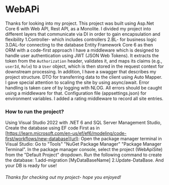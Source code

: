 # WebAPi
Thanks for looking into my project. This project was built using Asp.Net Core 6 with Web API, Rest API, as a Monolite.
I divided my project into different layers that communicate via DI in order to gain encapsulation and flexibility
1.Controller- which includes controllers 
2.BL- for business logic
3.DAL-for connecting to the database Entity Framework Core 6 as then ORM with a code-first approach
I have a middleware which is designed to handle user authentication using JWT (JSON Web Tokens). It extracts the token from the `Authorization` header, validates it, and maps its claims (e.g., `userId`, `Role`) to a `User` object, which is then stored in the request context for downstream processing.
In addition, I have a swagger that describes my project structure.
DTO for transferring data to the client using Auto Mapper.
I gave special attention to scaling the site by using async/await.
Error handling is taken care of by logging with NLOG. All errors should be caught using a middleware for that.
Configuration file (appsettings.json) for environment variables. I added a rating middleware to record all site entries.
### How to run the project?
Using Visual Studio 2022 with .NET 6 and SQL Server Management Studio,
Create the database using EF code First as in [https://learn.microsoft.com/en-us/ef/ef6/modeling/code-first/workflows/new-database](url):
Open the package manager terminal in Visual Studio: Go to "Tools" "NuGet Package Manager" "Package Manager Terminal".
In the package manager console, select the project (WebApiSite) from the "Default Project" dropdown.
Run the following command to create the database:
1.add-migration [MyDataBaseName]
2.Update-DataBase.
And your DB is ready for use!
###### Thanks for checking out my project- hope you enjoyed!



